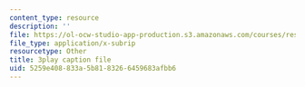 ```yaml
---
content_type: resource
description: ''
file: https://ol-ocw-studio-app-production.s3.amazonaws.com/courses/res-18-009-learn-differential-equations-up-close-with-gilbert-strang-and-cleve-moler-fall-2015/5259e408833a5b8183266459683afbb6_ZTNniGvY5IQ.vtt
file_type: application/x-subrip
resourcetype: Other
title: 3play caption file
uid: 5259e408-833a-5b81-8326-6459683afbb6
---
```

